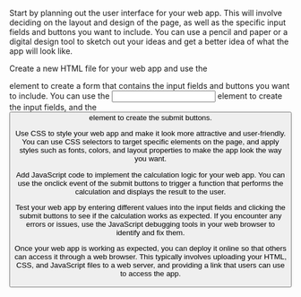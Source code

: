 Start by planning out the user interface for your web app. This will involve deciding on the layout and design of the page, as well as the specific input fields and buttons you want to include. You can use a pencil and paper or a digital design tool to sketch out your ideas and get a better idea of what the app will look like.

Create a new HTML file for your web app and use the <form> element to create a form that contains the input fields and buttons you want to include. You can use the <input> element to create the input fields, and the <button> element to create the submit buttons.

Use CSS to style your web app and make it look more attractive and user-friendly. You can use CSS selectors to target specific elements on the page, and apply styles such as fonts, colors, and layout properties to make the app look the way you want.

Add JavaScript code to implement the calculation logic for your web app. You can use the onclick event of the submit buttons to trigger a function that performs the calculation and displays the result to the user.

Test your web app by entering different values into the input fields and clicking the submit buttons to see if the calculation works as expected. If you encounter any errors or issues, use the JavaScript debugging tools in your web browser to identify and fix them.

Once your web app is working as expected, you can deploy it online so that others can access it through a web browser. This typically involves uploading your HTML, CSS, and JavaScript files to a web server, and providing a link that users can use to access the app.